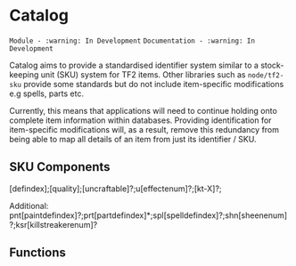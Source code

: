 # Catalog
`Module - :warning: In Development`
`Documentation - :warning: In Development`

Catalog aims to provide a standardised identifier system similar to a stock-keeping unit (SKU) system for TF2 items. Other libraries such as `node/tf2-sku` provide some standards but do not include item-specific modifications e.g spells, parts etc.

Currently, this means that applications will need to continue holding onto complete item information within databases. Providing identification for item-specific modifications will, as a result, remove this redundancy from being able to map all details of an item from just its identifier / SKU.

## SKU Components

[defindex];[quality];[uncraftable]?;u[effectenum]?;[kt-X]?;

Additional: pnt[paintdefindex]?;prt[partdefindex]*;spl[spelldefindex]?;shn[sheenenum]?;ksr[killstreakerenum]?

## Functions
